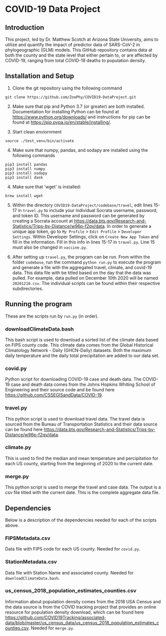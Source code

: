 # COVID-19 Data Project

## Introduction

This project, led by Dr. Matthew Scotch at Arizona State University, aims to utilize and quantify the impact of predictor data of SARS-CoV-2 in phylogeographic (GLM) models. This GitHub repository contains data at both the county and the state level that either pertain to, or are affected by COVID-19, ranging from total COVID-19 deaths to population density.  

## Installation and Setup

1. Clone the git repository using the following command
```
git clone https://github.com/ZooPhy/COVID19-DataProject.git
```

2. Make sure that pip and Python 3.7 (or greater) are both installed. Documentation for installing Python can be found at https://www.python.org/downloads/ and instructions for pip can be found at https://pip.pypa.io/en/stable/installing/.

3. Start clean enviornment
```
source ./test_venv/bin/activate
```

4. Make sure that numpy, pandas, and sodapy are installed using the following commands
```
pip3 install pandas
pip3 install numpy
pip3 install sodapy
pip3 install dask
```
4. Make sure that 'wget' is installed:
```
brew install wget
```
5. Within the directory `COVID19-DataProject/codebase/travel`, edit lines 15-17 in `travel.py` to include your individual Socrata username, password, and token ID. This username and password can be generated by creating a Socrata account at https://data.bts.gov/Research-and-Statistics/Trips-by-Distance/w96p-f2qv/data. In order to generate a unique app token, go to `My Profile` > `Edit Profile` > `Developer Settings`. Within Developer Settings, click on `Create New App Token` and fill in the information. Fill in this info in lines 15-17 in `travel.py`. Line 15 must also be changed in `vaccine.py`.

6. After setting up `travel.py`, the program can be run. From within the folder `codebase`, run the command `python run.py` to execute the program and generate a file with the aggregated travel, climate, and covid-19 data. This data file with be titled based on the day that the data was pulled. For example, data pulled on December 10th 2020 will be named `20201210.csv`. The individual scripts can be found within their respective subdirectories.

## Running the program

These are the scripts run by `run.py` (in order).

### downloadClimateData.bash 
This bash script is used to download a sorted list of the climate data based on FIPS county code. This climate data comes from the Global Historical Climatology Network - Daily (GHCN-Daily) datasets. Both the maximum daily temperature and the daily total precipitation are added to our data set.

### covid.py
Python script for downloading COVID-19 case and death data. The COVID-19 case and death data comes from the Johns Hopkins Whiting School of Engineering and their source code and be found here https://github.com/CSSEGISandData/COVID-19.

### travel.py
This python script is used to download travel data. The travel data is sourced from the Bureau of Transportation Statistics and their data source can be found here https://data.bts.gov/Research-and-Statistics/Trips-by-Distance/w96p-f2qv/data. 

### climate.py
This is used to find the median and mean temperature and percipitation for each US county, starting from the beginning of 2020 to the current date.

### merge.py
This python script is used to merge the travel and case data. The output is a csv file titled with the current date. This is the complete aggregate data file.

## Dependencies
Below is a description of the dependencies needed for each of the scripts above.

### FIPSMetadata.csv
Data file with FIPS code for each US county. Needed for `covid.py`.

### StationMetadata.csv
Data file with Station Name and associated county. Needed for `downloadClimateData.bash`.

### us_census_2018_population_estimates_counties.csv
Information about population density comes from the 2018 USA Census and the data source is from the COVID tracking project that provides an online resource for population density download, which can be found here https://github.com/COVID19Tracking/associated-data/blob/master/us_census_data/us_census_2018_population_estimates_counties.csv. Needed for `merge.py`.

